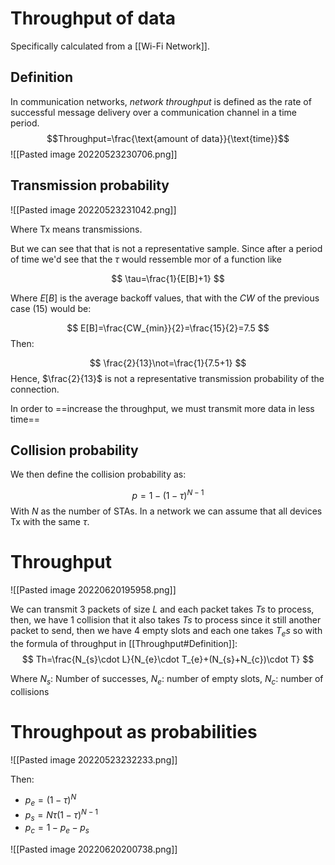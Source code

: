 # Throughput of data
Specifically calculated from a [[Wi-Fi Network]].

## Definition
In communication networks, *network throughput* is defined as the rate of successful message delivery over a communication channel in a time period.
$$Throughput=\frac{\text{amount of data}}{\text{time}}$$
![[Pasted image 20220523230706.png]]


## Transmission probability
![[Pasted image 20220523231042.png]]

Where Tx means transmissions. 

But we can see that that is not a representative sample. Since after a period of time we'd see that the $\tau$ would ressemble mor of a function like

$$
\tau=\frac{1}{E[B]+1}
$$

Where $E[B]$ is the average backoff values, that with the $CW$ of the previous case ($15$) would be:

$$
E[B]=\frac{CW_{min}}{2}=\frac{15}{2}=7.5
$$
Then:

$$
\frac{2}{13}\not=\frac{1}{7.5+1}
$$
Hence, $\frac{2}{13}$ is not a representative transmission probability of the connection.

In order to ==increase the throughput, we must transmit more data in less time== 

## Collision probability 
We then define the collision probability as:

$$
p=1-(1-\tau)^{N-1}
$$
With $N$ as the number of STAs.
In a network we can assume that all devices Tx with the same $\tau$.

# Throughput
![[Pasted image 20220620195958.png]]

We can transmit 3 packets of size $L$ and each packet takes $Ts$ to process, then, we have 1 collision that it also takes $Ts$ to process since it still another packet to send, then we have 4 empty slots and each one takes $T_{e}s$  so with the formula of throughput in [[Throughput#Definition]]:
$$
Th=\frac{N_{s}\cdot L}{N_{e}\cdot T_{e}+(N_{s}+N_{c})\cdot T}
$$

Where $N_{s}:$ Number of successes, $N_{e}:$ number of empty slots, $N_{c}:$  number of collisions

# Throughpout as probabilities

![[Pasted image 20220523232233.png]]

Then:
* $p_{e}=(1-\tau)^{N}$ 
* $p_{s}=N\tau(1-\tau)^{N-1}$ 
* $p_c=1-p_{e}-p_{s}$ 

![[Pasted image 20220620200738.png]]


